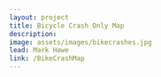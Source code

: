 ```yaml
---
layout: project
title: Bicycle Crash Only Map
description: 
image: assets/images/bikecrashes.jpg
lead: Mark Howe
link: /BikeCrashMap
---
```


